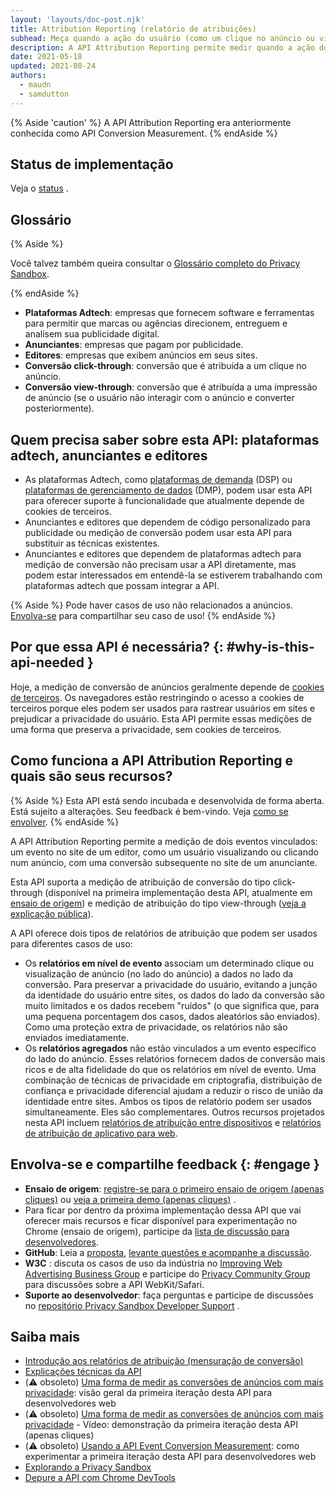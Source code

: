 ```yaml
---
layout: 'layouts/doc-post.njk'
title: Attribution Reporting (relatório de atribuições)
subhead: Meça quando a ação do usuário (como um clique no anúncio ou visualização) leva a uma conversão, sem usar identificadores cross-site.
description: A API Attribution Reporting permite medir quando a ação do usuário (como um clique ou visualização de um anúncio) leva a uma conversão, sem usar identificadores cross-site.
date: 2021-05-18
updated: 2021-08-24
authors:
  - maudn
  - samdutton
---
```


{% Aside 'caution' %} A API Attribution Reporting era anteriormente conhecida como API Conversion Measurement. {% endAside %}

## Status de implementação

Veja o [status](/docs/privacy-sandbox/attribution-reporting-introduction/#status) .

## Glossário

{% Aside %}

Você talvez também queira consultar o [Glossário completo do Privacy Sandbox](/docs/privacy-sandbox/glossary/).

{% endAside %}

- **Plataformas Adtech**: empresas que fornecem software e ferramentas para permitir que marcas ou agências direcionem, entreguem e analisem sua publicidade digital.
- **Anunciantes**: empresas que pagam por publicidade.
- **Editores**: empresas que exibem anúncios em seus sites.
- **Conversão click-through**: conversão que é atribuída a um clique no anúncio.
- **Conversão view-through**: conversão que é atribuída a uma impressão de anúncio (se o usuário não interagir com o anúncio e converter posteriormente).

## Quem precisa saber sobre esta API: plataformas adtech, anunciantes e editores

- As plataformas Adtech, como [plataformas de demanda](https://en.wikipedia.org/wiki/Demand-side_platform) (DSP) ou [plataformas de gerenciamento de dados](https://en.wikipedia.org/wiki/Data_management_platform) (DMP), podem usar esta API para oferecer suporte à funcionalidade que atualmente depende de cookies de terceiros.
- Anunciantes e editores que dependem de código personalizado para publicidade ou medição de conversão podem usar esta API para substituir as técnicas existentes.
- Anunciantes e editores que dependem de plataformas adtech para medição de conversão não precisam usar a API diretamente, mas podem estar interessados em entendê-la se estiverem trabalhando com plataformas adtech que possam integrar a API.

{% Aside %} Pode haver casos de uso não relacionados a anúncios. [Envolva-se](#engage) para compartilhar seu caso de uso! {% endAside %}

## Por que essa API é necessária? {: #why-is-this-api-needed }

Hoje, a medição de conversão de anúncios geralmente depende de [cookies de terceiros](https://developer.mozilla.org/docs/Web/HTTP/Cookies#Third-party_cookies). Os navegadores estão restringindo o acesso a cookies de terceiros porque eles podem ser usados para rastrear usuários em sites e prejudicar a privacidade do usuário. Esta API permite essas medições de uma forma que preserva a privacidade, sem cookies de terceiros.

## Como funciona a API Attribution Reporting e quais são seus recursos?

{% Aside %} Esta API está sendo incubada e desenvolvida de forma aberta. Está sujeito a alterações. Seu feedback é bem-vindo. Veja [como se envolver](#engage). {% endAside %}

A API Attribution Reporting permite a medição de dois eventos vinculados: um evento no site de um editor, como um usuário visualizando ou clicando num anúncio, com uma conversão subsequente no site de um anunciante.

Esta API suporta a medição de atribuição de conversão do tipo click-through (disponível na primeira implementação desta API, atualmente em [ensaio de origem](https://web.dev/conversion-measurement/#browser-support)) e medição de atribuição do tipo view-through ([veja a explicação pública](https://github.com/WICG/conversion-measurement-api/blob/main/event_attribution_reporting.md)).

A API oferece dois tipos de relatórios de atribuição que podem ser usados para diferentes casos de uso:

- Os **relatórios em nível de evento** associam um determinado clique ou visualização de anúncio (no lado do anúncio) a dados no lado da conversão. Para preservar a privacidade do usuário, evitando a junção da identidade do usuário entre sites, os dados do lado da conversão são muito limitados e os dados recebem "ruídos" (o que significa que, para uma pequena porcentagem dos casos, dados aleatórios são enviados). Como uma proteção extra de privacidade, os relatórios não são enviados imediatamente.
- Os **relatórios agregados** não estão vinculados a um evento específico do lado do anúncio. Esses relatórios fornecem dados de conversão mais ricos e de alta fidelidade do que os relatórios em nível de evento. Uma combinação de técnicas de privacidade em criptografia, distribuição de confiança e privacidade diferencial ajudam a reduzir o risco de união da identidade entre sites. Ambos os tipos de relatório podem ser usados simultaneamente. Eles são complementares. Outros recursos projetados nesta API incluem [relatórios de atribuição entre dispositivos](https://github.com/WICG/conversion-measurement-api/blob/main/cross_device.md) e [relatórios de atribuição de aplicativo para web](https://github.com/WICG/conversion-measurement-api/blob/main/app_to_web.md).

## Envolva-se e compartilhe feedback {: #engage }

- **Ensaio de origem**: [registre-se para o primeiro ensaio de origem (apenas cliques)](https://developer.chrome.com/origintrials/#/view_trial/3411476717733150721) ou [veja a primeira demo (apenas cliques)](https://goo.gle/demo-event-level-conversion-measurement-api) .
- Para ficar por dentro da próxima implementação dessa API que vai oferecer mais recursos e ficar disponível para experimentação no Chrome (ensaio de origem), participe da [lista de discussão para desenvolvedores](https://groups.google.com/u/1/a/chromium.org/g/attribution-reporting-api-dev).
- **GitHub**: Leia a [proposta](https://github.com/WICG/conversion-measurement-api/), [levante questões e acompanhe a discussão](https://github.com/WICG/conversion-measurement-api/issues).
- **W3C** : discuta os casos de uso da indústria no [Improving Web Advertising Business Group](https://www.w3.org/community/web-adv/participants) e participe do [Privacy Community Group](https://www.w3.org/community/privacycg/) para discussões sobre a API WebKit/Safari.
- **Suporte ao desenvolvedor**: faça perguntas e participe de discussões no [repositório Privacy Sandbox Developer Support](https://github.com/GoogleChromeLabs/privacy-sandbox-dev-support) .

## Saiba mais

- [Introdução aos relatórios de atribuição (mensuração de conversão)](/docs/privacy-sandbox/attribution-reporting-introduction)
- [Explicações técnicas da API](https://github.com/WICG/conversion-measurement-api/)
- (⚠️ obsoleto) [Uma forma de medir as conversões de anúncios com mais privacidade](https://web.dev/conversion-measurement/): visão geral da primeira iteração desta API para desenvolvedores web
- (⚠️ obsoleto) [Uma forma de medir as conversões de anúncios com mais privacidade](https://www.youtube.com/watch?v=jcDfOoWwZcM) - Vídeo: demonstração da primeira iteração desta API (apenas cliques)
- (⚠️ obsoleto) [Usando a API Event Conversion Measurement](https://web.dev/using-conversion-measurement/): como experimentar a primeira iteração desta API para desenvolvedores web
- [Explorando a Privacy Sandbox](https://web.dev/digging-into-the-privacy-sandbox)
- [Depure a API com Chrome DevTools](/blog/new-in-devtools-93/#attribution-reporting)
